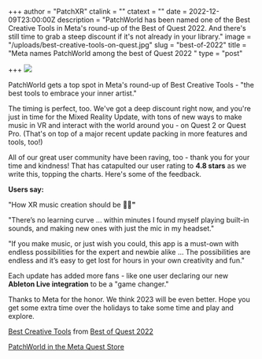 +++
author = "PatchXR"
ctalink = ""
ctatext = ""
date = 2022-12-09T23:00:00Z
description = "PatchWorld has been named one of the Best Creative Tools in Meta's round-up of the Best of Quest 2022. And there's still time to grab a steep discount if it's not already in your library."
image = "/uploads/best-creative-tools-on-quest.jpg"
slug = "best-of-2022"
title = "Meta names PatchWorld among the best of Quest 2022 "
type = "post"

+++
![](/uploads/best-creative-tools-on-quest.jpg)

PatchWorld gets a top spot in Meta's round-up of Best Creative Tools - "the best tools to embrace your inner artist."

The timing is perfect, too. We've got a deep discount right now, and you're just in time for the Mixed Reality Update, with tons of new ways to make music in VR and interact with the world around you - on Quest 2 or Quest Pro. (That's on top of a major recent update packing in more features and tools, too!)

All of our great user community have been raving, too - thank you for your time and kindness! That has catapulted our user rating to **4.8 stars** as we write this, topping the charts. Here's some of the feedback.

**Users say:**

"How XR music creation should be **🎤💧"**

"There’s no learning curve ... within minutes I found myself playing built-in sounds, and making new ones with just the mic in my headset."

"If you make music, or just wish you could, this app is a must-own with endless possibilities for the expert and newbie alike ... The possibilities are endless and it’s easy to get lost for hours in your own creativity and fun."

Each update has added more fans - like one user declaring our new **Ableton Live integration** to be a "game changer."

Thanks to Meta for the honor. We think 2023 will be even better. Hope you get some extra time over the holidays to take some time and play and explore.

[Best Creative Tools](https://www.oculus.com/experiences/quest/section/515729723812781/?utm_source=www.google.com&utm_medium=oculusredirect#/?_k=ddhkr4) from [Best of Quest 2022](https://www.oculus.com/experiences/quest/section/1539054326558325/?ranking_trace=110110440382482_689415372674663_SKYLINEWEB_367568260467718%3D%3DCu5xphL1q04WyFiFf_eyJzdXJmYWNlIjoiUVVFU1RfU1RPUkVfU1BPVExJR0hUIiwibG9nX2RhdGEiOnsibnV4X2lkIjoiNzEyMiIsInN1cHBvcnRzX2RhcmtfbW9kZV9pbWFnZSI6IjEiLCJ1dWlkIjoiOTE5MWRiNTAtYWVmZi00NmNhLThmYjYtMTRiZGU1MmM0OGEwIiwidmlld2VyX2lkIjoiMCIsImlzX2hzY3JvbGxfdW5pdCI6IiIsImxvY2FsZSI6ImVuX1VTIiwicmVxdWVzdF90aW1lIjoiMTY3MDM2NDUzNSIsInZpZXdzdGF0ZV9wb3NpdGlvbiI6IjAifX0%3D&utm_source=www.google.com&utm_medium=oculusredirect#/?_k=rmke8w)

[PatchWorld in the Meta Quest Store](https://www.oculus.com/experiences/quest/3715150718552632/)